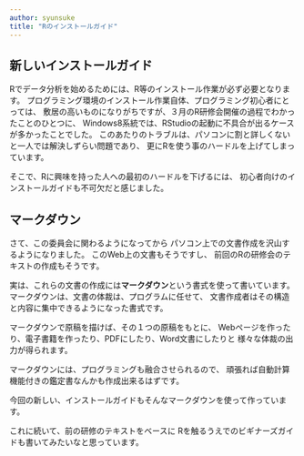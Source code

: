 ```yaml
---
author: syunsuke
title: "Rのインストールガイド"
---
```


## 新しいインストールガイド

Rでデータ分析を始めるためには、R等のインストール作業が必ず必要となります。
プログラミング環境のインストール作業自体、プログラミング初心者にとっては、
敷居の高いものになりがちですが、３月のR研修会開催の過程でわかったことのひとつに、
Windows8系統では、RStudioの起動に不具合が出るケースが多かったことでした。
このあたりのトラブルは、パソコンに割と詳しくないと一人では解決しずらい問題であり、
更にRを使う事のハードルを上げてしまっています。

そこで、Rに興味を持った人への最初のハードルを下げるには、
初心者向けのインストールガイドも不可欠だと感じました。

## マークダウン

さて、この委員会に関わるようになってから
パソコン上での文書作成を沢山するようになりました。
このWeb上の文書もそうですし、
前回のRの研修会のテキストの作成もそうです。

実は、これらの文書の作成には**マークダウン**という書式を使って書いています。
マークダウンは、文書の体裁は、プログラムに任せて、
文書作成者はその構造と内容に集中できるようになった書式です。

マークダウンで原稿を描けば、その１つの原稿をもとに、
Webページを作ったり、電子書籍を作ったり、PDFにしたり、Word文書にしたりと
様々な体裁の出力が得られます。

マークダウンには、プログラミングも融合させられるので、
頑張れば自動計算機能付きの鑑定書なんかも作成出来るはずです。

今回の新しい、インストールガイドもそんなマークダウンを使って作っています。

これに続いて、前の研修のテキストをベースに
Rを触るうえでのビギナーズガイドも書いてみたいなと思っています。




